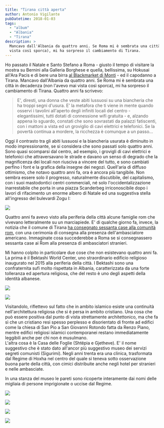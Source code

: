 ```yaml
---
title: "Tirana città aperta"
author: Antonio Vigilante
pubDatetime: 2018-01-03
tags: 
  - "album"
  - "Albania"
  - "Tirana"
description: >
  Mancavo dall'Albania da quattro anni. Se Roma mi è sembrata una città in decadenza (non l'avevo mai 
  vista così sporca), mi ha sorpreso il cambiamento di Tirana.
---
```


Ho passato il Natale e Santo Stefano a Roma - giusto il tempo di visitare la mostra su Bernini alla Galleria Borghese e quella, bellissima, su Hokusai all'Ara Pacis e di bere una birra [al Blackmarket di Monti](http://www.blackmarketartgallery.it/monti/) - ed il capodanno a Tirana. Mancavo dall'Albania da quattro anni. Se Roma mi è sembrata una città in decadenza (non l'avevo mai vista così sporca), mi ha sorpreso il cambiamento di Tirana. Quattro anni fa scrivevo:

> E', diresti, una donna che veste abiti lussuosi su una biancheria che ha troppi segni d'usura. E' la metafora che ti viene in mente quando osservi i tavolini all'aperto degli infiniti locali del centro - elegantissimi, tutti dotati di connessione wifi gratuita - e, alzando appena lo sguardo, constati che sono sovrastati da palazzi fatiscenti, con i mattoni a vista ed un groviglio di cavi elettrici e telefonici. Se la povertà continua a mordere, la ricchezza è comunque a un passo...

Oggi il contrasto tra gli abiti lussuosi e la biancheria usurata è diminuito in modo impressionante, se si considera che sono passati solo quattro anni. Sono quasi scomparsi dal centro, ad esempio, i grovigli di cavi elettrici e telefonici che attraversavano le strade e davano un senso di degrado che la magnificenza dei locali non riusciva a vincere del tutto, e sono cambiati perfino i font e la grafica della insegne dei negozi. Quell'aria di diffuso ottimismo, che notavo quattro anni fa, ora è ancora più tangibile. Non sembra essere solo il progresso, naturalmente discutibile, del capitalismo, con i suoi mastodontici centri commerciali, né solo l'occidentalizzazione inarrestabile che porta in una piazza Scanderbeg irriconoscibile dopo i lavori di rifacimento un enorme albero di Natale ed una suggestiva stella all'ingresso del bulevardi Zogu I:

![](/images/post/2018/Tirana_01-960x539.jpg)

Quattro anni fa avevo visto alla periferia della città alcune famiglie rom che vivevano letteralmente su un marciapiede. E' di qualche giorno fa, invece, la notizia che il comune di Tirana [ha consegnato sessanta case alla comunità rom](http://gazeta-shqip.com/lajme/2017/12/31/veliaj-dhe-lu-dhurojne-60-shtepi-te-reja-per-komunitetin-rom/), con una cerimonia di consegna alla presenza dell'ambasciatore americano. Immaginate cosa succederebbe a Roma se si consegnassero sessanta case ai Rom alla presenza di ambasciatori stranieri.

Mi hanno colpito in particolare due cose che non esistevano quattro anni fa. La prima è il Bektashi World Center, uno straordinario edificio religioso inaugurato nel 2015 alla periferia della città. I Bektashi sono una confraternita sufi molto rispettata in Albania, caratterizzata da una forte tolleranza ed apertura religiosa, che del resto è uno degli aspetti della identità albanese.

![](/images/post/2018/Bektashi_01-960x449.jpg)

![](/images/post/2018/Bektashi_03-960x563.jpg)

Visitandolo, riflettevo sul fatto che in ambito islamico esiste una continuità nell'architettura religiosa che si è persa in ambito cristiano. Una cosa che può essere positiva dal punto di vista strettamente architettonico, ma che fa sì che un cristiano resi spesso perplesso e disorientato di fronte ad edifici come la chiesa di San Pio a San Giovanni Rotondo fatta da Renzo Piano, mentre edifici religiosi islamici contemporanei restano immediatamente leggibili anche per chi non è musulmano.  
L'altra cosa è la Casa delle Foglie (Shtëpia e Gjetheve). E' il nome suggestivo che è stato dato all'ancor più suggestivo museo dei servizi segreti comunisti (Sigurimi). Negli anni trenta era una clinica, trasformata dal Regime di Hoxha nel centro del quale si teneva sotto osservazione buona parte della città, con cimici distribuite anche negli hotel per stranieri e nelle ambasciate.

In una stanza del museo le pareti sono ricoperte interamente dai nomi delle migliaia di persone imprigionate o uccise dal Regime.

![](/images/post/2018/cdf_02-960x539.jpg)

![](/images/post/2018/cdf_04.jpg)

![](/images/post/2018/cdf_03.jpg)

![](/images/post/2018/cdf_01.jpg)


